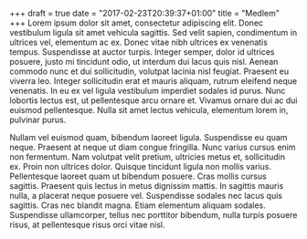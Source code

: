 +++
draft = true
date = "2017-02-23T20:39:37+01:00"
title = "Medlem"
+++
Lorem ipsum dolor sit amet, consectetur adipiscing elit. Donec vestibulum ligula sit amet vehicula sagittis. Sed velit sapien, condimentum in ultrices vel, elementum ac ex. Donec vitae nibh ultrices ex venenatis tempus. Suspendisse at auctor turpis. Integer semper, dolor id ultrices posuere, justo mi tincidunt odio, ut interdum dui lacus quis nisl. Aenean commodo nunc et dui sollicitudin, volutpat lacinia nisl feugiat. Praesent eu viverra leo. Integer sollicitudin erat et mauris aliquam, rutrum eleifend neque venenatis. In eu ex vel ligula vestibulum imperdiet sodales id purus. Nunc lobortis lectus est, ut pellentesque arcu ornare et. Vivamus ornare dui ac dui euismod pellentesque. Nulla sit amet lectus vehicula, elementum lorem in, pulvinar purus.

Nullam vel euismod quam, bibendum laoreet ligula. Suspendisse eu quam neque. Praesent at neque ut diam congue fringilla. Nunc varius cursus enim non fermentum. Nam volutpat velit pretium, ultricies metus et, sollicitudin ex. Proin non ultrices dolor. Quisque tincidunt ligula non mollis varius. Pellentesque laoreet quam ut bibendum posuere. Cras mollis cursus sagittis. Praesent quis lectus in metus dignissim mattis. In sagittis mauris nulla, a placerat neque posuere vel. Suspendisse sodales nec lacus quis sagittis. Cras nec blandit magna. Etiam elementum aliquam sodales. Suspendisse ullamcorper, tellus nec porttitor bibendum, nulla turpis posuere risus, at pellentesque risus orci vitae nisl.
